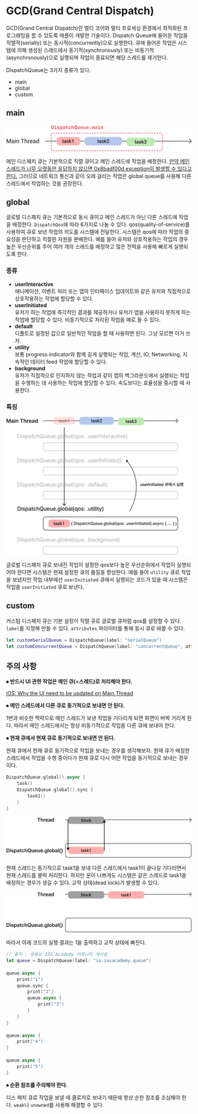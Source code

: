 # **GCD(Grand Central Dispatch)**

GCD(Grand Central Dispatch)란 멀티 코어와 멀티 프로세싱 환경에서 최적화된 프로그래밍을 할 수 있도록 애플이 개발한 기술이다. Dispatch Queue에 들어온 작업을 직렬적(serially) 또는 동시적(concurrently)으로 실행한다. 큐에 들어온 작업은 시스템에 의해 생성된 스레드에서 동기적(synchronously) 또는 비동기적(asynchronously)으로 실행되며 작업이 종료되면 해당 스레드를 제거한다.

DispatchQueue는 3가지 종류가 있다.

- main
- global
- custom

## **main**

![image0](image0.png)

메인 디스패치 큐는 기본적으로 직렬 큐이고 메인 스레드에 작업을 배정한다. [만약 메인 스레드가 너무 오랫동안 응답하지 않으면 0x8badf00d exception이 발생할 수 있다고 한다.](https://developer.apple.com/documentation/dispatch/dispatchqueue/1781006-main) 그러므로 네트워크 통신과 같이 오래 걸리는 작업은 global queue를 사용해 다른 스레드에서 작업하는 것을 권장한다.

## **global**

글로벌 디스패치 큐는 기본적으로 동시 큐이고 메인 스레드가 아닌 다른 스레드에 작업을 배정한다. `DispatchQos`에 따라 6가지로 나눌 수 있다. qos(quality-of-service)를 사용하여 큐로 보낸 작업의 의도를 시스템에 전달한다. 시스템은 qos에 따라 작업의 중요성을 판단하고 적절한 자원을 분배한다. 예를 들어 유저와 상호작용하는 작업의 경우 높은 우선순위를 주어 여러 개의 스레드를 배정하고 많은 전력을 사용해 빠르게 실행되도록 한다.

### **종류**

- **userInteractive**\
    애니메이션, 이벤트 처리 또는 앱의 인터페이스 업데이트와 같은 유저와 직접적으로 상호작용하는 작업에 할당할 수 있다.
- **userInitiated**\
    유저가 하는 작업에 즉각적인 결과를 제공하거나 유저가 앱을 사용하지 못하게 하는 작업에 할당할 수 있다. 비동기적으로 처리된 작업을 예로 들 수 있다.
- **default**\
    디폴트로 설정된 값으로 일반적인 작업을 할 때 사용하면 된다. 그냥 모르면 이거 쓰자.
- **utility**\
    보통 progress indicator와 함께 길게 실행되는 작업, 계산, IO, Networking, 지속적인 데이터 feed 작업에 할당할 수 있다.
- **background**\
    유저가 직접적으로 인지하지 않는 작업과 같이 앱의 백그라운드에서 실행되는 작업을 수행하는 데 사용하는 작업에 할당할 수 있다. 속도보다는 효율성을 중시할 때 사용한다.

### **특징**

![image1](image1.png)

글로벌 디스패치 큐로 보내진 작업이 설정한 qos보다 높은 우선순위에서 작업이 실행되어야 한다면 시스템은 현재 설정한 큐의 품질을 향상한다. 예를 들어 `utility` 큐로 작업을 보냈지만 작업 내부에선 `userInitiated` 큐에서 실행되는 코드가 있을 때 시스템은 작업을 `userInitiated` 큐로 보낸다.

## **custom**

커스텀 디스패치 큐는 기본 설정이 직렬 큐로 글로벌 큐처럼 qos를 설정할 수 있다. `label`를 지정해 만들 수 있다. `attributes` 파라미터를 통해 동시 큐로 바꿀 수 있다.

```swift
let customSerialQueue = DispatchQueue(label: "serialQueue")
let customConcurrentQueue = DispatchQueue(label: "concurrentQueue", attributes: .concurrent)
```

## **주의 사항**

**⦁ 반드시 UI 관련 작업은 메인 큐(=스레드)로 처리해야 한다.**

[iOS: Why the UI need to be updated on Main Thread](https://medium.com/@duwei199714/ios-why-the-ui-need-to-be-updated-on-main-thread-fd0fef070e7f)

**⦁ 메인 스레드에서 다른 큐로 동기적으로 보내면 안 된다.**

1번과 비슷한 맥락으로 메인 스레드가 보낸 작업을 기다리게 되면 화면이 버벅 거리게 된다. 따라서 메인 스레드에서는 항상 비동기적으로 작업을 다른 큐에 보내야 한다.

**⦁ 현재 큐에서 현재 큐로 동기적으로 보내면 안 된다.**  

현재 큐에서 현재 큐로 동기적으로 작업을 보내는 경우를 생각해보자. 현재 큐가 배정한 스레드에서 작업을 수행 중이다가 현재 큐로 다시 어떤 작업을 동기적으로 보내는 경우이다.

```swift
DispatchQueue.global().async {
    task()
    DispatchQueue.global().sync {
        task1()
    }
}
```

![image2](image2.png)

현재 스레드는 동기적으로 task1을 보내 다른 스레드에서 task1이 끝나길 기다리면서 현재 스레드를 블럭 처리한다. 하지만 운이 나쁘게도 시스템은 같은 스레드로 task1을 배정하는 경우가 생길 수 있다. 교착 상태(dead lock)가 발생할 수 있다.

![image3](image3.png)

따라서 아래 코드의 실행 결과는 1을 출력하고 교착 상태에 빠진다.

```swift
// 출처 : 유튜브 IOS Academy 커뮤니티 게시글
let queue = DispatchQueue(label: "io.iosacademy.queue")

queue.async {
    print("1")
    queue.sync {
        print("2")
        queue.async {
            print("3")
        }
    }
}

queue.async {
    print("4")
}

queue.async {
    print("5")
}
```

**⦁ 순환 참조를 주의해야 한다.**

디스 패치 큐로 작업을 보낼 때 클로저로 보내기 때문에 항상 순한 참조를 조심해야 한다. `weak`나 `unowned`를 사용해 해결할 수 있다.